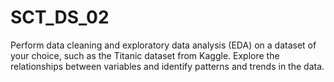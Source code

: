 # SCT_DS_02
Perform data cleaning and exploratory data analysis (EDA) on a dataset of your choice, such as the Titanic dataset from Kaggle. Explore the relationships between variables and identify patterns and trends in the data.
